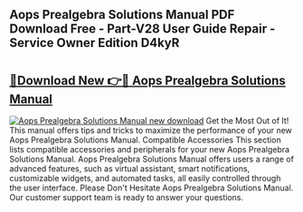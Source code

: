 ## Aops Prealgebra Solutions Manual PDF Download Free - Part-V28 User Guide Repair - Service Owner Edition D4kyR

# <h2><a href="http://bc21329.oget.top/?id=Aops+Prealgebra+Solutions+Manual">🔗Download New 👉🔴 Aops Prealgebra Solutions Manual</a></h2>

[![Aops Prealgebra Solutions Manual new download](https://i.imgur.com/5g1atiW.png)](http://bc21329.oget.top/?id=Aops+Prealgebra+Solutions+Manual)
Get the Most Out of It! This manual offers tips and tricks to maximize the performance of your new Aops Prealgebra Solutions Manual. Compatible Accessories This section lists compatible accessories and peripherals for your new Aops Prealgebra Solutions Manual. Aops Prealgebra Solutions Manual offers users a range of advanced features, such as virtual assistant, smart notifications, customizable widgets, and automated tasks, all easily controlled through the user interface. Please Don't Hesitate Aops Prealgebra Solutions Manual. Our customer support team is ready to answer your questions.
